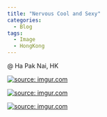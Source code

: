 ```yaml
---
title: "Nervous Cool and Sexy"
categories:
  - Blog
tags:
  - Image
  - HongKong
---
```


@ Ha Pak Nai, HK

<a href="https://imgur.com/rAiIRoa"><img src="https://i.imgur.com/rAiIRoa.jpg" title="source: imgur.com" /></a>

<a href="https://imgur.com/rAiIRoa"><img src="https://i.imgur.com/rAiIRoa.jpg" title="source: imgur.com" /></a>

<a href="https://imgur.com/fvLh6MD"><img src="https://i.imgur.com/fvLh6MD.jpg" title="source: imgur.com" /></a>

<script src="https://utteranc.es/client.js"
        repo="serendipityinlife/serendipityinlife.github.io"
        issue-term="pathname"
        theme="github-light"
        crossorigin="anonymous"
        async>
</script>
